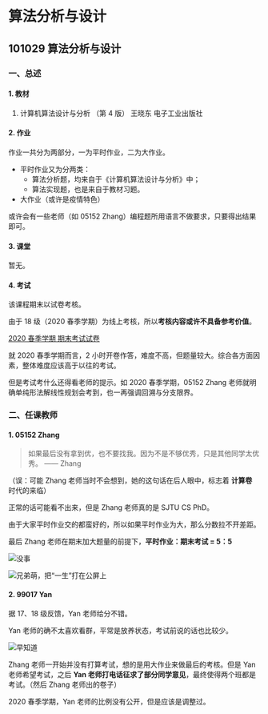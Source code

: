 # 算法分析与设计

## 101029 算法分析与设计

### 一、总述

#### 1. 教材

1. 计算机算法设计与分析 （第 4 版） 王晓东 电子工业出版社



#### 2. 作业

作业一共分为两部分，一为平时作业，二为大作业。

* 平时作业又为分两类：
  * 算法分析题，均来自于《计算机算法设计与分析》中；
  * 算法实现题，也是来自于教材习题。
* 大作业（或许是疫情特色）

或许会有一些老师（如 05152 Zhang）编程题所用语言不做要求，只要得出结果即可。



#### 3. 课堂

暂无。



#### 4. 考试

该课程期末以试卷考核。

由于 18 级（2020 春季学期）为线上考核，所以**考核内容或许不具备参考价值**。

[2020 春季学期 期末考试试卷](https://github.com/TJ-CSCCG/TJCS-Course/tree/master/101029_算法分析与设计/doc/exam/2020-Spring)

就 2020 春季学期而言，2 小时开卷作答，难度不高，但题量较大。综合各方面因素，整体难度应该高于以往的考试。

但是考试考什么还得看老师的提示。如 2020 春季学期，05152 Zhang 老师就明确单纯形法解线性规划会考到，也一再强调回溯与分支限界。



### 二、任课教师

#### 1. 05152 Zhang

> 如果最后没有拿到优，也不要找我。因为不是不够优秀，只是其他同学太优秀。 —— Zhang

（误：可能 Zhang 老师当时不会想到，她的这句话在后人眼中，标志着 **计算卷** 时代的来临）

正常的话可能看不出来，但是 Zhang 老师真的是 SJTU CS PhD。

由于大家平时作业交的都蛮好的，所以如果平时作业为大，那么分数拉不开差距。

最后 Zhang 老师在期末加大题量的前提下，**平时作业：期末考试 = 5：5** 

![没事](./img/没事.png)

![兄弟萌，把“一生”打在公屏上](./img/一生.png)



#### 2. 99017 Yan

据 17、18 级反馈，Yan 老师给分不错。

Yan 老师的确不太喜欢看群，平常是放养状态，考试前说的话也比较少。

![早知道](./img/早知道.png)

Zhang 老师一开始并没有打算考试，想的是用大作业来做最后的考核。但是 Yan 老师希望考试，之后 **Yan 老师打电话征求了部分同学意见**，最终使得两个班都是考试。（然后 Zhang 老师出的卷子）

2020 春季学期，Yan 老师的比例没有公开，但是应该是调整过。